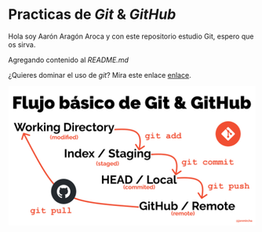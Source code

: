 # Practicas de _Git_ & _GitHub_

Hola soy Aarón Aragón Aroca y con este repositorio estudio Git, espero que os sirva.

Agregando contenido al _README.md_

¿Quieres dominar el uso de _git_? Mira este enlace [enlace](https://jonmircha.com/git).

![Flujo de Git](git-flow.png)
